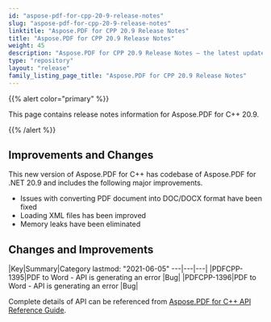 ```yaml
---
id: "aspose-pdf-for-cpp-20-9-release-notes"
slug: "aspose-pdf-for-cpp-20-9-release-notes"
linktitle: "Aspose.PDF for CPP 20.9 Release Notes"
title: "Aspose.PDF for CPP 20.9 Release Notes"
weight: 45
description: "Aspose.PDF for CPP 20.9 Release Notes – the latest updates and fixes."
type: "repository"
layout: "release"
family_listing_page_title: "Aspose.PDF for CPP 20.9 Release Notes"
---
```


{{% alert color="primary" %}}

This page contains release notes information for Aspose.PDF for C++ 20.9.

{{% /alert %}}

## **Improvements and Changes**

This new version of Aspose.PDF for C++ has codebase of Aspose.PDF for .NET 20.9 and includes the following major improvements.

 * Issues with converting PDF document into DOC/DOCX format have been fixed
 * Loading XML files has been improved
 * Memory leaks have been eliminated

## Changes and Improvements

|Key|Summary|Category
lastmod: "2021-06-05"
---|---|---|
|PDFCPP-1395|PDF to Word - API is generating an error |Bug|
|PDFCPP-1396|PDF to Word - API is generating an error |Bug|

Complete details of API can be referenced from [Aspose.PDF for C++ API Reference Guide](https://reference.aspose.com/pdf/cpp).
